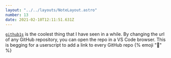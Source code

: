 ```yaml
---
layout: "../../layouts/NoteLayout.astro"
number: 13
date: 2021-02-10T12:11:51.631Z
---
```


[`github1s`](https://github.com/conwnet/github1s) is the coolest thing that I have seen in a while. By changing the url of any GitHub repository, you can open the repo in a VS Code browser. This is begging for a userscript to add a link to every GitHub repo {% emoji "🤔" %}